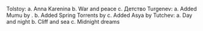 Tolstoy:
  a. Anna Karenina
  b. War and peace
  c. Детство
Turgenev:
  a. Added Mumu by <pencale>.
  b. Added Spring Torrents by <yemelin>
  c. Added Asya by <bogonenko>
Tutchev:
  a. Day and night
  b. Cliff and sea
  c. Midnight dreams 

